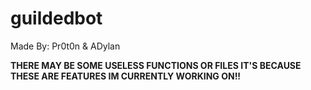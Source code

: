 # guildedbot
Made By: Pr0t0n & ADylan

**THERE MAY BE SOME USELESS FUNCTIONS OR FILES IT'S BECAUSE THESE ARE FEATURES IM CURRENTLY WORKING ON!!**
